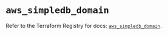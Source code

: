 # `aws_simpledb_domain`

Refer to the Terraform Registry for docs: [`aws_simpledb_domain`](https://registry.terraform.io/providers/hashicorp/aws/4.67.0/docs/resources/simpledb_domain).
